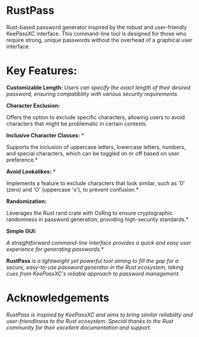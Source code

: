 # RustPass
Rust-based password generator inspired by the robust and user-friendly KeePassXC interface. This command-line tool is designed for those who require strong, unique passwords without the overhead of a graphical user interface.

# Key Features:

**Customizable Length:** 
*Users can specify the exact length of their desired password, ensuring compatibility with various security requirements.*

**Character Exclusion:** 

Offers the option to exclude specific characters, allowing users to avoid characters that might be problematic in certain contexts.

**Inclusive Character Classes:** *

Supports the inclusion of uppercase letters, lowercase letters, numbers, and special characters, which can be toggled on or off based on user preference.*

**Avoid Lookalikes:** *

Implements a feature to exclude characters that look similar, such as '0' (zero) and 'O' (uppercase 'o'), to prevent confusion.*
    
**Randomization:** 

Leverages the Rust rand crate with OsRng to ensure cryptographic randomness in password generation, providing high-security standards.*

**Simple GUI:** 

*A straightforward command-line interface provides a quick and easy user experience for generating passwords.**


**RustPass** 
*is a lightweight yet powerful tool aiming to fill the gap for a secure, easy-to-use password generator in the Rust ecosystem, taking cues from KeePassXC's reliable approach to password management.*

# **Acknowledgements**

*RustPass is inspired by KeePassXC and aims to bring similar reliability and user-friendliness to the Rust ecosystem. Special thanks to the Rust community for their excellent documentation and support.*
